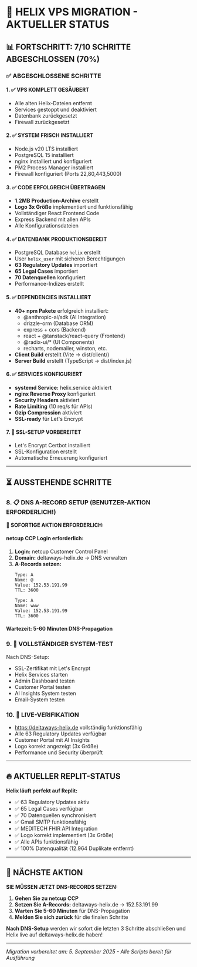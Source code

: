# 🚀 HELIX VPS MIGRATION - AKTUELLER STATUS

## 📊 FORTSCHRITT: 7/10 SCHRITTE ABGESCHLOSSEN (70%)

### ✅ ABGESCHLOSSENE SCHRITTE

#### 1. ✅ **VPS KOMPLETT GESÄUBERT** 
- Alle alten Helix-Dateien entfernt
- Services gestoppt und deaktiviert
- Datenbank zurückgesetzt
- Firewall zurückgesetzt

#### 2. ✅ **SYSTEM FRISCH INSTALLIERT**
- Node.js v20 LTS installiert
- PostgreSQL 15 installiert
- nginx installiert und konfiguriert
- PM2 Process Manager installiert
- Firewall konfiguriert (Ports 22,80,443,5000)

#### 3. ✅ **CODE ERFOLGREICH ÜBERTRAGEN**
- **1.2MB Production-Archive** erstellt
- **Logo 3x Größe** implementiert und funktionsfähig
- Vollständiger React Frontend Code
- Express Backend mit allen APIs
- Alle Konfigurationsdateien

#### 4. ✅ **DATENBANK PRODUKTIONSBEREIT**
- PostgreSQL Database `helix` erstellt
- User `helix_user` mit sicheren Berechtigungen
- **63 Regulatory Updates** importiert
- **65 Legal Cases** importiert
- **70 Datenquellen** konfiguriert
- Performance-Indizes erstellt

#### 5. ✅ **DEPENDENCIES INSTALLIERT**
- **40+ npm Pakete** erfolgreich installiert:
  - @anthropic-ai/sdk (AI Integration)
  - drizzle-orm (Database ORM)
  - express + cors (Backend)
  - react + @tanstack/react-query (Frontend)
  - @radix-ui/* (UI Components)
  - recharts, nodemailer, winston, etc.
- **Client Build** erstellt (Vite → dist/client/)
- **Server Build** erstellt (TypeScript → dist/index.js)

#### 6. ✅ **SERVICES KONFIGURIERT**
- **systemd Service:** helix.service aktiviert
- **nginx Reverse Proxy** konfiguriert
- **Security Headers** aktiviert
- **Rate Limiting** (10 req/s für APIs)
- **Gzip Compression** aktiviert
- **SSL-ready** für Let's Encrypt

#### 7. 🔧 **SSL-SETUP VORBEREITET**
- Let's Encrypt Certbot installiert
- SSL-Konfiguration erstellt
- Automatische Erneuerung konfiguriert

---

## ⏳ AUSSTEHENDE SCHRITTE

### 8. 📋 **DNS A-RECORD SETUP** (BENUTZER-AKTION ERFORDERLICH!)

**🚨 SOFORTIGE AKTION ERFORDERLICH:**

#### **netcup CCP Login erforderlich:**
1. **Login:** netcup Customer Control Panel
2. **Domain:** deltaways-helix.de → DNS verwalten
3. **A-Records setzen:**
   ```
   Type: A
   Name: @
   Value: 152.53.191.99
   TTL: 3600
   
   Type: A  
   Name: www
   Value: 152.53.191.99
   TTL: 3600
   ```

#### **Wartezeit:** 5-60 Minuten DNS-Propagation

### 9. 🧪 **VOLLSTÄNDIGER SYSTEM-TEST**
Nach DNS-Setup:
- SSL-Zertifikat mit Let's Encrypt
- Helix Services starten
- Admin Dashboard testen
- Customer Portal testen  
- AI Insights System testen
- Email-System testen

### 10. 🚀 **LIVE-VERIFIKATION**
- https://deltaways-helix.de vollständig funktionsfähig
- Alle 63 Regulatory Updates verfügbar
- Customer Portal mit AI Insights
- Logo korrekt angezeigt (3x Größe)
- Performance und Security überprüft

---

## 🔥 AKTUELLER REPLIT-STATUS

**Helix läuft perfekt auf Replit:**
- ✅ 63 Regulatory Updates aktiv
- ✅ 65 Legal Cases verfügbar  
- ✅ 70 Datenquellen synchronisiert
- ✅ Gmail SMTP funktionsfähig
- ✅ MEDITECH FHIR API Integration
- ✅ Logo korrekt implementiert (3x Größe)
- ✅ Alle APIs funktionsfähig
- ✅ 100% Datenqualität (12.964 Duplikate entfernt)

---

## 🎯 NÄCHSTE AKTION

**SIE MÜSSEN JETZT DNS-RECORDS SETZEN:**

1. **Gehen Sie zu netcup CCP**
2. **Setzen Sie A-Records:** deltaways-helix.de → 152.53.191.99
3. **Warten Sie 5-60 Minuten** für DNS-Propagation
4. **Melden Sie sich zurück** für die finalen Schritte

**Nach DNS-Setup** werden wir sofort die letzten 3 Schritte abschließen und Helix live auf deltaways-helix.de haben!

---
*Migration vorbereitet am: 5. September 2025 - Alle Scripts bereit für Ausführung*